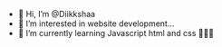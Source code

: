 - 👋 Hi, I’m @Diikkshaa
- 👀 I’m interested in website development...
- 🌱 I’m currently learning Javascript html and css 👩‍💻🤎


<!---
Diikkshaa/Diikkshaa is a ✨ special ✨ repository because its `README.md` (this file) appears on your GitHub profile.
You can click the Preview link to take a look at your changes.
--->
